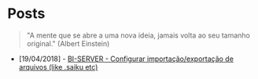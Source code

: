 # Posts

>"A mente que se abre a uma nova ideia, jamais volta ao seu tamanho original." 
>(Albert Einstein)


* [19/04/2018] - [BI-SERVER - Configurar importação/exportação de arquivos (like .saiku etc)](import-export-biserver)
